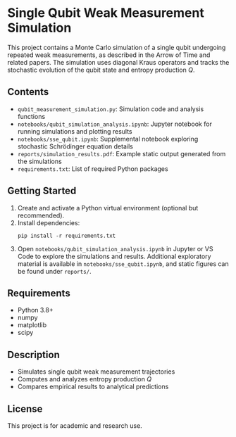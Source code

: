 # Single Qubit Weak Measurement Simulation

This project contains a Monte Carlo simulation of a single qubit undergoing repeated weak measurements, as described in the Arrow of Time and related papers. The simulation uses diagonal Kraus operators and tracks the stochastic evolution of the qubit state and entropy production $Q$.

## Contents
- `qubit_measurement_simulation.py`: Simulation code and analysis functions
- `notebooks/qubit_simulation_analysis.ipynb`: Jupyter notebook for running simulations and plotting results
- `notebooks/sse_qubit.ipynb`: Supplemental notebook exploring stochastic Schrödinger equation details
- `reports/simulation_results.pdf`: Example static output generated from the simulations
- `requirements.txt`: List of required Python packages

## Getting Started
1. Create and activate a Python virtual environment (optional but recommended).
2. Install dependencies:
   ```
   pip install -r requirements.txt
   ```
3. Open `notebooks/qubit_simulation_analysis.ipynb` in Jupyter or VS Code to explore the simulations and results. Additional exploratory material is available in `notebooks/sse_qubit.ipynb`, and static figures can be found under `reports/`.

## Requirements
- Python 3.8+
- numpy
- matplotlib
- scipy

## Description
- Simulates single qubit weak measurement trajectories
- Computes and analyzes entropy production $Q$
- Compares empirical results to analytical predictions

## License
This project is for academic and research use.
